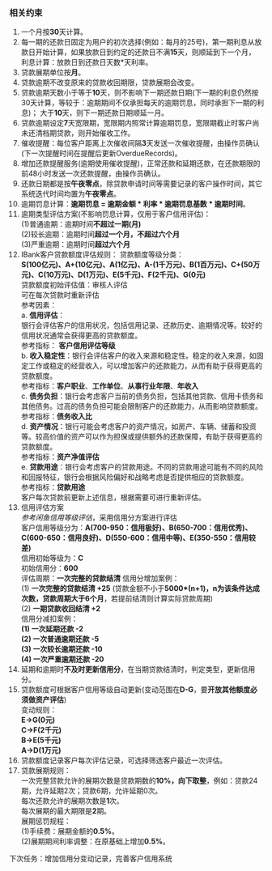 ### 相关约束
1. 一个月按**30**天计算。
2. 每一期的还款日固定为用户的初次选择(例如：每月的25号)，第一期利息从放款日开始计算，如果放款日到约定的还款日不满**15**天，则顺延到下一个月，
利息计算：放款日到还款日天数*天利率。
3. 贷款展期单位按**月**。
4. 贷款逾期不改变原来的贷款收回期限，贷款展期会改变。
5. 贷款逾期天数小于等于**10**天，则不影响下一期还款日期(下一期的利息仍然按30天计算，等较于：逾期期间不仅承担每天的逾期罚息，同时承担下一期的利息)；
大于**10**天，则下一期还款日期顺延一月。
6. 贷款逾期设定**7**天宽限期，宽限期内照常计算逾期罚息，宽限期截止时客户尚未还清档期贷款，则开始催收工作。
7. 催收提醒：每位客户距离上次催收间隔**3**天发送一次催收提醒，由操作员确认(下一次提醒时间在提醒后更新OverdueRecords)。  
8. 增加还款提醒服务(逾期使用催收提醒)，正常还款和延期还款，在还款期限的前48小时发送一次还款提醒，由操作员确认。
9. 还款日期都是按**午夜零点**，除贷款申请时间等需要记录的客户操作时间，其它系统迭代时间均置为**午夜零点**。
10. 逾期罚息计算：**逾期罚息 = 逾期金额 * 利率 * 逾期罚息基数 * 逾期时间**。
11. 逾期类型评估方案(不影响罚息计算，仅用于客户信用评估)：  
    (1)普通逾期：逾期时间**不超过一期(月)**  
    (2)较长逾期：逾期时间**超过一个月，不超过六个月**  
    (3)严重逾期：逾期时间**超过六个月**  
12. IBank客户贷款额度评估规则： 
贷款额度等级分类：  
**S(100亿元)、A+(10亿元)、A(1亿元)、A-(1千万元)、B(1百万元)、C+(50万元)、C(10万元)、D(1万元)、E(5千元)、F(2千元)、G(0元)**  
贷款额度初始评估值：审核人评估  
可在每次贷款时重新评估  
参考因素：  
a. **信用评估**：  
银行会评估客户的信用状况，包括信用记录、还款历史、逾期情况等。较好的信用状况通常会获得更高的贷款额度。  
参考指标： **客户信用评估等级**  
b. **收入稳定性**：银行会评估客户的收入来源和稳定性。稳定的收入来源，如固定工作或稳定的经营收入，可以增加客户的还款能力，从而有助于获得更高的贷款额度。  
参考指标：**客户职业**、**工作单位**、**从事行业年限**、**年收入**  
c. **债务负担**：银行会考虑客户当前的债务负担，包括其他贷款、信用卡债务和其他债务。过高的债务负担可能会限制客户的还款能力，从而影响贷款额度。  
参考指标：**债务收入比**  
d. **资产情况**：银行可能会考虑客户的资产情况，如房产、车辆、储蓄和投资等。较高价值的资产可以作为担保或提供额外的还款保障，有助于获得更高的贷款额度。  
参考指标：**资产净值评估**  
e. **贷款用途**：银行会考虑客户的贷款用途。不同的贷款用途可能有不同的风险和回报特征，银行会根据风险偏好和战略考虑是否提供相应的贷款额度。  
参考指标：**贷款用途**    
客户每次贷款前更新上述信息，根据需要可进行重新评估。
13. 信用评估方案  
_参考闲鱼信用等级评估_，采用信用分方案进行评估  
客户信用等级分为：**A(700-950：信用极好)、B(650-700：信用优秀)、C(600-650：信用良好)、D(550-600：信用中等)、E(350-550：信用较差)**  
信用初始等级为：**C**  
初始信用分：**600**  
评估周期：**一次完整的贷款结清**
信用分增加案例：  
    (1) **一次完整的贷款结清 +25** (贷款金额不小于**5000*(n+1)，n为该条件达成次数，贷款周期大于6个月**，若提前结清则计算实际贷款周期)  
    (2) **一期贷款收回结清 +2**  
信用分减扣案例：  
    **(1) 一次延期还款 -2  
    (2) 一次普通逾期还款 -5  
    (3) 一次较长逾期还款 -10  
    (4) 一次严重逾期还款 -20**  
14. 延期和逾期时**不及时更新信用分**，在当期贷款结清时，判定类型，更新信用分。
15. 贷款额度可根据客户信用等级自动更新(变动范围在**D-G**，要**开放其他额度必须做资产评估**)  
变动规则：  
**E->G(0元)  
C->F(2千元)  
B->E(5千元)  
A->D(1万元)**  
16. 贷款额度记录客户每次评估记录，可选择筛选客户最近一次评估。  
17. 贷款展期规则：  
一次完整贷款允许的展期次数是贷款期数的**10%，向下取整**，例如：贷款24期，允许延期2次；贷款6期，允许延期0次。  
每次还款允许的展期次数是**1**次。  
每次展期的最大期限是**2**期。  
展期惩罚规程：  
    (1)手续费：展期金额的**0.5%**。  
    (2)展期期间利率调整：在原基础上增加**0.5%**。  

下次任务：增加信用分变动记录，完善客户信用系统  

